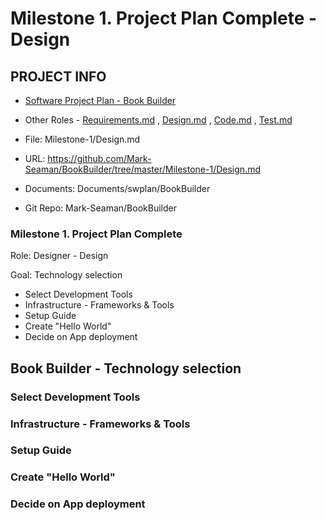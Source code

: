 # Milestone 1. Project Plan Complete - Design


## PROJECT INFO

* [Software Project Plan - Book Builder](../Index.md)

* Other Roles - [Requirements.md](Requirements.md)
, [Design.md](Design.md)
, [Code.md](Code.md)
, [Test.md](Test.md)



* File: Milestone-1/Design.md

* URL: https://github.com/Mark-Seaman/BookBuilder/tree/master/Milestone-1/Design.md

* Documents: Documents/swplan/BookBuilder

* Git Repo: Mark-Seaman/BookBuilder




### Milestone 1. Project Plan Complete



Role: Designer - Design

Goal: Technology selection

* Select Development Tools
* Infrastructure - Frameworks & Tools
* Setup Guide
* Create "Hello World"
* Decide on App deployment



## Book Builder - Technology selection



### Select Development Tools


### Infrastructure - Frameworks & Tools


### Setup Guide


### Create "Hello World"


### Decide on App deployment
